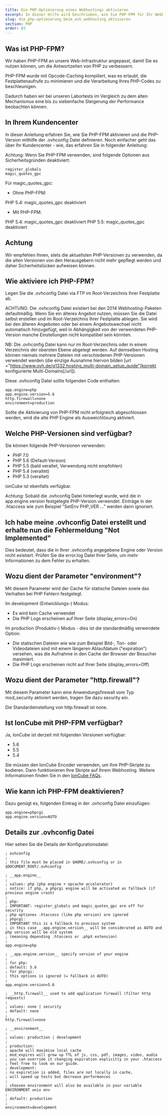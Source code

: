 ```yaml
---
title: Die PHP-Optimierung eines Webhostings aktivieren
excerpt: In dieser Hilfe wird beschrieben, wie Sie PHP-FPM für Ihr Webhosting aktivieren können, um die Antwortzeiten von PHP zu verbessern
slug: die_php-optimierung_beim_ovh_webhosting_aktivieren
section: PHP
order: 03
---
```



## Was ist PHP-FPM?
Wir haben PHP-FPM an unsere Web-Infrastruktur angepasst, damit Sie es nutzen können, um die Antwortzeiten von PHP zu verbessern.

PHP-FPM wurde mit Opcode-Caching kompiliert, was es erlaubt, die Festplattenaufrufe zu minimieren und die Verarbeitung Ihres PHP-Codes zu beschleunigen.

Dadurch haben wir bei unseren Labortests im Vergleich zu dem alten Mechanismus eine bis zu siebenfache Steigerung der Performance beobachten können.

## In Ihrem Kundencenter
In dieser Anleitung erfahren Sie, wie Sie PHP-FPM aktivieren und die PHP-Version mithilfe der .ovhconfig Datei definieren. Noch einfacher geht das über Ihr Kundencenter - wie, das erfahren Sie in folgender Anleitung: []({legacy}1999)

Achtung: Wenn Sie PHP-FPM verwenden, sind folgende Optionen aus Sicherheitsgründen deaktiviert:


```
register_globals
magic_quotes_gpc
```



Für magic_quotes_gpc:


- Ohne PHP-FPM:


PHP 5.4: magic_quotes_gpc deaktiviert


- Mit PHP-FPM:


PHP 5.4: magic_quotes_gpc deaktiviert
PHP 5.5: magic_quotes_gpc deaktiviert

## Achtung
Wir empfehlen Ihnen, stets die aktuellsten PHP-Versionen zu verwenden, da die alten Versionen von den Herausgebern nicht mehr gepflegt werden und daher Sicherheitslücken aufweisen können.


## Wie aktiviere ich PHP-FPM?
Legen Sie die .ovhconfig Datei via FTP im Root-Verzeichnis Ihrer Festplatte ab.

ACHTUNG: Die .ovhconfig Datei existiert bei den 2014 Webhosting-Paketen defaultmäßig. Wenn Sie ein älteres Angebot nutzen, müssen Sie die Datei selbst erstellen und im Root-Verzeichnis Ihrer Festplatte ablegen.
Sie wird bei den älteren Angeboten oder bei einem Angebotswechsel nicht automatisch hinzugefügt, weil in Abhängigkeit von der verwendeten PHP-Version manche Einstellungen nicht kompatibel sein könnten.

NB: Die .ovhconfig Datei kann nur im Root-Verzeichnis oder in einem Verzeichnis der obersten Ebene abgelegt werden. Auf demselben Hosting können niemals mehrere Dateien mit verschiedenen PHP-Versionen verwendet werden (die einzige Ausnahme hiervon bilden [url ="https://www.ovh.de/g1332.hosting_multi-domain_setup_guide"]korrekt konfigurierte Multi-Domains[/url]).

Diese .ovhconfig Datei sollte folgenden Code enthalten:


```
app.engine=php
app.engine.version=5.6
http.firewall=none
environment=production
```


Sollte die Aktivierung von PHP-FPM nicht erfolgreich abgeschlossen werden, wird die alte PHP Engine als Ausweichlösung aktiviert.


## Welche PHP-Versionen sind verfügbar?
Sie können folgende PHP-Versionen verwenden:

- PHP 7.0 
- PHP 5.6  (Default-Version)
- PHP 5.5  (bald veraltet, Verwendung nicht empfohlen)
- PHP 5.4  (veraltet)
- PHP 5.3  (veraltet)

ionCube ist ebenfalls verfügbar.

Achtung: Sobald die .ovhconfig Datei hinterlegt wurde, wird die in app.engine.version festgelegte PHP-Version verwendet. Einträge in der .htaccess wie zum Beispiel "SetEnv PHP_VER ..." werden dann ignoriert.



## Ich habe meine .ovhconfig Datei erstellt und erhalte nun die Fehlermeldung "Not Implemented"
Dies bedeutet, dass die in Ihrer .ovhconfig angegebene Engine oder Version nicht existiert.
Prüfen Sie die error.log Datei Ihrer Seite, um mehr Informationen zu dem Fehler zu erhalten.


## Wozu dient der Parameter "environment"?
Mit diesem Parameter wird der Cache für statische Dateien sowie das Verhalten bei PHP Fehlern festgelegt.

Im development (Entwicklungs-) Modus:

- Es wird kein Cache verwendet
- Die PHP Logs erscheinen auf Ihrer Seite (display_errors=On)


Im production (Produktiv-) Modus - dies ist die standardmäßig verwendete Option:

- Die statischen Dateien wie wie zum Beispiel Bild-, Ton- oder Videodateien sind mit einem längeren Ablaufdatum ("expiration") versehen, was die Aufnahme in den Cache der Browser der Besucher maximiert.
- Die PHP Logs erscheinen nicht auf Ihrer Seite (display_errors=Off)




## Wozu dient der Parameter "http.firewall"?
Mit diesem Parameter kann eine Anwendungsfirewall vom Typ mod_security aktiviert werden, tragen Sie dazu security ein. 

Die Standardeinstellung von http.firewall ist none.


## Ist IonCube mit PHP-FPM verfügbar?
Ja, IonCube ist derzeit mit folgenden Versionen verfügbar:

- 5.6
- 5.5
- 5.4


Sie müssen den IonCube Encoder verwenden, um Ihre PHP-Skripte zu kodieren. Dann funktionieren Ihre Skripte auf Ihrem Webhosting. Weitere Informationen finden Sie in den [IonCube FAQs](http://www.ioncube.com/faq.php).


## Wie kann ich PHP-FPM deaktivieren?
Dazu genügt es, folgenden Eintrag in der .ovhconfig Datei einzufügen:


```
app.engine=phpcgi
app.engine.version=AUTO
```




## Details zur .ovhconfig Datei
Hier sehen Sie die Details der Konfigurationsdatei: 


```
; ovhconfig
;
; this file must be placed in $HOME/.ovhconfig or in $DOCUMENT_ROOT/.ovhconfig

; __app.engine__
;
; values: php (php engine + opcache accelerator)
; notice: if php, a phpcgi engine will be activated as fallback (if previous engine crash)
;
; php:
; IMPORTANT: register_globals and magic_quotes_gpc are off for security
; php optiones .htaccess (like php version) are ignored
; phpcgi:
; IMPORTANT this is a fallback to previous system
; in this case __app.engine.version__ will be considerated as AUTO and php version will be old system
; (meaning depending .htaccess or .phpX extension)
;
app.engine=php

; __app.engine.version__ specify version of your engine
;
; for php:
; default: 5.6
; for phpcgi:
; this options is ignored (= fallback in AUTO)
;
app.engine.version=5.6

; __http.firewall__ used to add application firewall (filter http requests)
;
; values: none | security
; default: none
;
http.firewall=none

; __environment__
;
; values: production | development
;
; production:
; apache will maximise local cache
; mod_expires will grow up TTL of js, css, pdf, images, video, audio
; you can override it changing expiration explicitly in your .htaccess
; feel free to look on our guide.
; development:
; no expiration is added, files are not locally in cache,
; will speed up tests but decrease performances
;
; choosen environment will also be available in your variable ENVIRONMENT unix env
;
; default: production
;
environment=development
```



